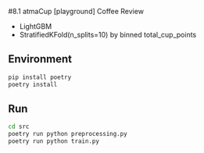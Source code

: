 #8.1 atmaCup [playground] Coffee Review

- LightGBM
- StratifiedKFold(n_splits=10) by binned total_cup_points

## Environment
```bash
pip install poetry
poetry install
```

## Run
``` bash
cd src
poetry run python preprocessing.py
poetry run python train.py
```
